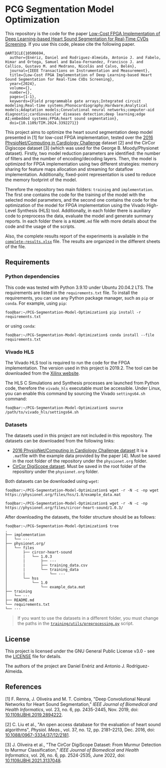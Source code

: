 # PCG Segmentation Model Optimization

This repository is the code for the paper [Low-Cost FPGA Implementation of Deep Learning-based Heart Sound Segmentation for Real-Time CVDs Screening](https://ieeexplore.ieee.org/document/10506694). If you use this code, please cite the following paper.

```bibtext
@ARTICLE{10506694,
  author={Enériz, Daniel and Rodriguez-Almeida, Antonio J. and Fabelo, Himar and Ortega, Samuel and Balea-Fernandez, Francisco J. and Callico, Gustavo M. and Medrano, Nicolás and Calvo, Belén},
  journal={IEEE Transactions on Instrumentation and Measurement}, 
  title={Low-Cost FPGA Implementation of Deep Learning-based Heart Sound Segmentation for Real-Time CVDs Screening}, 
  year={2024},
  volume={},
  number={},
  pages={1-1},
  keywords={Field programmable gate arrays;Integrated circuit modeling;Real-time systems;Phonocardiography;Hardware;Analytical models;Adaptation models;Convolutional neural networks;computer-aid diagnostic;cardiovascular diseases detection;deep learning;edge AI;embedded systems;FPGA;heart sound segmentation},
  doi={10.1109/TIM.2024.3392271}}
```

This project aims to optimize the heart sound segmentation deep model presented in [1] for low-cost FPGA implementation, tested over the [2016 PhysioNet/Computing in Cardiology Challenge](https://moody-challenge.physionet.org/2016/) dataset [2] and the CirCor Digiscope dataset [3] (which was used for the George B. Moody/Physionet dataset). Firstly, two model reduction parameters are identified: the number of filters and the number of encoding/decoding layers. Then, the model is optimized for FPGA implementation using two different strategies: memory sharing for feature maps allocation and streaming for dataflow implementation. Additionally, fixed-point representation is used to reduce the memory footprint of the model.

Therefore the repository two main folders: `training` and `implementation`. The first one contains the code for the training of the model with the selected model parameters, and the second one contains the code for the optimization of the model for FPGA implementation using the Vivado High-Level Synthesis (HLS) tool. Additionally, in each folder there is auxiliary code to preprocess the data, evaluate the model and generate summary reports. In each folder there is a `README.md` file with more details about the code and the usage of the scripts.

Also, the complete results report of the experiments is available in the [`complete-results.xlsx`](complete-results.xlsx) file. The results are organized in the different sheets of the file.

## Requirements

### Python dependencies

This code was tested with Python 3.9.10 under Ubuntu 20.04.2 LTS. The requirements are listed in the `requirements.txt` file. To install the requirements, you can use any Python package manager, such as `pip` or `conda`. For example, using `pip`:

```console
foo@bar:~/PCG-Segmentation-Model-Optimization$ pip install -r requirements.txt
```

or using `conda`:

```console
foo@bar:~/PCG-Segmentation-Model-Optimization$ conda install --file requirements.txt
```

### Vivado HLS

The Vivado HLS tool is required to run the code for the FPGA implementation. The version used in this project is 2019.2. The tool can be downloaded from the [Xilinx website](https://www.xilinx.com/support/download/index.html/content/xilinx/en/downloadNav/vivado-design-tools/archive.html).

The HLS C Simulations and Synthesis processes are launched from Python code, therefore the `vivado_hls` executable must be accessible. Under Linux, you can enable this command by sourcing the Vivado `settings64.sh` command:

```console
foo@bar:~/PCG-Segmentation-Model-Optimization$ source /path/to/vivado_hls/settings64.sh
```

### Datasets

The datasets used in this project are not included in this repository. The datasets can be downloaded from the following links:
- [2016 PhysioNet/Computing in Cardiology Challenge dataset](https://physionet.org/content/hss/1.0/example_data.mat) It is a `.mat`file with the example data provided by the paper [4]. Must be saved in the root folder of the repository under the `physionet.org` folder.
- [CirCor DigiScope dataset](https://physionet.org/content/circor-heart-sound/1.0.3/). Must be saved in the root folder of the repository under the `physionet.org` folder.

Both datasets can be downloaded using `wget`:

```console
foo@bar:~/PCG-Segmentation-Model-Optimization$ wget -r -N -c -np wget https://physionet.org/files/hss/1.0/example_data.mat
```

```console
foo@bar:~/PCG-Segmentation-Model-Optimization$ wget -r -N -c -np https://physionet.org/files/circor-heart-sound/1.0.3/
```
After downloading the datasets, the folder structure should be as follows:
```console
foo@bar:~/PCG-Segmentation-Model-Optimization$ tree
.
├── implementation
│   └── ···
├── physionet.org/
│   └── files
│       ├── circor-heart-sound
│       |   └── 1.0.3
│       |       ├── ···
│       |       ├── training_data.csv
│       |       └── training_data
│       |           └── ···
│       └── hss
│           └── 1.0
│               └── example_data.mat
├── training
│   └── ···
├── README.md
└── requirements.txt
└── ···
```

> If you want to use the datasets in a different folder, you must change the paths in the [`training/utils/preprocessing.py`](training/utils/preprocessing.py) script.

## License

This project is licensed under the GNU General Public License v3.0 - see the [LICENSE](LICENSE) file for details.

The authors of the project are Daniel Enériz and Antonio J. Rodríguez-Almeida.

## References

[1] F. Renna, J. Oliveira and M. T. Coimbra, "Deep Convolutional Neural Networks for Heart Sound Segmentation," *IEEE Journal of Biomedical and Health Informatics*, vol. 23, no. 6, pp. 2435-2445, Nov. 2019, doi: [10.1109/JBHI.2019.2894222](https://doi.org/10.1109/JBHI.2019.2894222).

[2] C. Liu et al., "An open access database for the evaluation of heart sound algorithms", *Physiol. Meas.*, vol. 37, no. 12, pp. 2181–2213, Dec. 2016, doi: [10.1088/0967-3334/37/12/2181](https://doi.org/10.1088/0967-3334/37/12/2181).

[3] J. Oliveira et al., "The CirCor DigiScope Dataset: From Murmur Detection to Murmur Classification," *IEEE Journal of Biomedical and Health Informatics*, vol. 26, no. 6, pp. 2524-2535, June 2022, doi: [10.1109/JBHI.2021.3137048](https://doi.org/10.1109/JBHI.2021.3137048).

